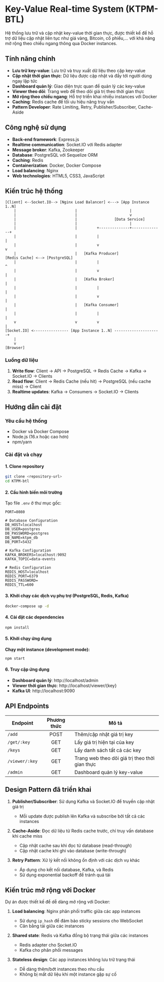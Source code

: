 # Key-Value Real-time System (KTPM-BTL)

Hệ thống lưu trữ và cập nhật key-value thời gian thực, được thiết kế để hỗ trợ dữ liệu cập nhật liên tục như giá vàng, Bitcoin, cổ phiếu,... với khả năng mở rộng theo chiều ngang thông qua Docker instances.

## Tính năng chính

- **Lưu trữ key-value**: Lưu trữ và truy xuất dữ liệu theo cặp key-value
- **Cập nhật thời gian thực**: Dữ liệu được cập nhật và đẩy tới người dùng ngay lập tức
- **Dashboard quản lý**: Giao diện trực quan để quản lý các key-value
- **Viewer theo dõi**: Trang web để theo dõi giá trị theo thời gian thực
- **Mở rộng theo chiều ngang**: Hỗ trợ triển khai nhiều instances với Docker
- **Caching**: Redis cache để tối ưu hiệu năng truy vấn
- **Pattern Developer**: Rate Limiting, Retry, Publisher/Subscriber, Cache-Aside

## Công nghệ sử dụng

- **Back-end framework**: Express.js
- **Realtime communication**: Socket.IO với Redis adapter
- **Message broker**: Kafka, Zookeeper
- **Database**: PostgreSQL với Sequelize ORM
- **Caching**: Redis
- **Containerization**: Docker, Docker Compose
- **Load balancing**: Nginx
- **Web technologies**: HTML5, CSS3, JavaScript

## Kiến trúc hệ thống

```
[Client] <--Socket.IO--> [Nginx Load Balancer] <---> [App Instance 1..N]
    |                           |                        |
    |                           |                        v
    |                           |                 [Data Service]
    |                           |                        |
    |                           |         +--------------+--------------+
    |                           |         |                             |
    |                           |         v                             v
    |                           |   [Kafka Producer]             [Redis Cache] <--> [PostgreSQL]
    |                           |         |                             ^
    |                           |         v                             |
    |                           |   [Kafka Broker]                      |
    |                           |         |                             |
    |                           |         v                             |
    |                           |   [Kafka Consumer]                    |
    |                           |         |                             |
    v                           v         v                             |
[Socket.IO] <---------------- [App Instance 1..N] ---------------------+
    |
    v
[Browser]
```

### Luồng dữ liệu
1. **Write flow**: Client → API → PostgreSQL → Redis Cache → Kafka → Socket.IO → Clients
2. **Read flow**: Client → Redis Cache (nếu hit) → PostgreSQL (nếu cache miss) → Client
3. **Realtime updates**: Kafka → Consumers → Socket.IO → Clients

## Hướng dẫn cài đặt

### Yêu cầu hệ thống
- Docker và Docker Compose
- Node.js (16.x hoặc cao hơn)
- npm/yarn

### Cài đặt và chạy

#### 1. Clone repository
```bash
git clone <repository-url>
cd KTPM-btl
```

#### 2. Cấu hình biến môi trường
Tạo file `.env` ở thư mục gốc:

```
PORT=8080

# Database Configuration
DB_HOST=localhost
DB_USER=postgres
DB_PASSWORD=postgres
DB_NAME=ktpm_db
DB_PORT=5432

# Kafka Configuration
KAFKA_BROKERS=localhost:9092
KAFKA_TOPIC=data-events

# Redis Configuration
REDIS_HOST=localhost
REDIS_PORT=6379
REDIS_PASSWORD=
REDIS_TTL=600
```

#### 3. Khởi chạy các dịch vụ phụ trợ (PostgreSQL, Redis, Kafka)
```bash
docker-compose up -d
```

#### 4. Cài đặt các dependencies
```bash
npm install
```

#### 5. Khởi chạy ứng dụng

**Chạy một instance (development mode):**
```bash
npm start
```

#### 6. Truy cập ứng dụng
- **Dashboard quản lý**: http://localhost/admin
- **Viewer thời gian thực**: http://localhost/viewer/{key}
- **Kafka UI**: http://localhost:9090

## API Endpoints

| Endpoint         | Phương thức | Mô tả                                       |
|------------------|:-----------:|---------------------------------------------|
| `/add`           | POST        | Thêm/cập nhật giá trị key                   |
| `/get/:key`      | GET         | Lấy giá trị hiện tại của key                |
| `/keys`          | GET         | Lấy danh sách tất cả các key                |
| `/viewer/:key`   | GET         | Trang web theo dõi giá trị theo thời gian thực |
| `/admin`         | GET         | Dashboard quản lý key-value                |


## Design Pattern đã triển khai

1. **Publisher/Subscriber**: Sử dụng Kafka và Socket.IO để truyền cập nhật giá trị
   - Mỗi update được publish lên Kafka và subscribe bởi tất cả các instances

2. **Cache-Aside**: Đọc dữ liệu từ Redis cache trước, chỉ truy vấn database khi cache miss
   - Cập nhật cache sau khi đọc từ database (read-through)
   - Cập nhật cache khi ghi vào database (write-through)

3. **Retry Pattern**: Xử lý kết nối không ổn định với các dịch vụ khác
   - Áp dụng cho kết nối database, Kafka, và Redis
   - Sử dụng exponential backoff để tránh quá tải

## Kiến trúc mở rộng với Docker

Dự án được thiết kế để dễ dàng mở rộng với Docker:

1. **Load balancing**: Nginx phân phối traffic giữa các app instances
   - Sử dụng `ip_hash` để đảm bảo sticky sessions cho WebSocket
   - Cân bằng tải giữa các instances

2. **Shared state**: Redis và Kafka đồng bộ trạng thái giữa các instances
   - Redis adapter cho Socket.IO
   - Kafka cho phân phối messages

3. **Stateless design**: Các app instances không lưu trữ trạng thái
   - Dễ dàng thêm/bớt instances theo nhu cầu
   - Không bị mất dữ liệu khi một instance gặp sự cố
